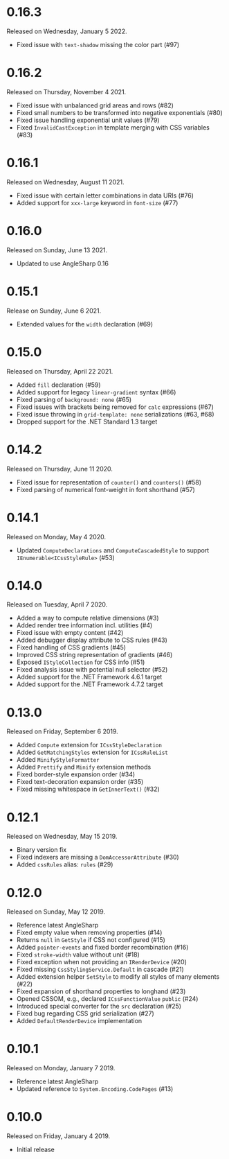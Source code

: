 # 0.16.3

Released on Wednesday, January 5 2022.

- Fixed issue with `text-shadow` missing the color part (#97)

# 0.16.2

Released on Thursday, November 4 2021.

- Fixed issue with unbalanced grid areas and rows (#82)
- Fixed small numbers to be transformed into negative exponentials (#80)
- Fixed issue handling exponential unit values (#79)
- Fixed `InvalidCastException` in template merging with CSS variables (#83)

# 0.16.1

Released on Wednesday, August 11 2021.

- Fixed issue with certain letter combinations in data URIs (#76)
- Added support for `xxx-large` keyword in `font-size` (#77)

# 0.16.0

Released on Sunday, June 13 2021.

- Updated to use AngleSharp 0.16

# 0.15.1

Release on Sunday, June 6 2021.

- Extended values for the `width` declaration (#69)

# 0.15.0

Released on Thursday, April 22 2021.

- Added `fill` declaration (#59)
- Added support for legacy `linear-gradient` syntax (#66)
- Fixed parsing of `background: none` (#65)
- Fixed issues with brackets being removed for `calc` expressions (#67)
- Fixed issue throwing in `grid-template: none` serializations (#63, #68)
- Dropped support for the .NET Standard 1.3 target

# 0.14.2

Released on Thursday, June 11 2020.

- Fixed issue for representation of `counter()` and `counters()` (#58)
- Fixed parsing of numerical font-weight in font shorthand (#57)

# 0.14.1

Released on Monday, May 4 2020.

- Updated `ComputeDeclarations` and `ComputeCascadedStyle` to support `IEnumerable<ICssStyleRule>` (#53)

# 0.14.0

Released on Tuesday, April 7 2020.

- Added a way to compute relative dimensions (#3)
- Added render tree information incl. utilities (#4)
- Fixed issue with empty content (#42)
- Added debugger display attribute to CSS rules (#43)
- Fixed handling of CSS gradients (#45)
- Improved CSS string representation of gradients (#46)
- Exposed `IStyleCollection` for CSS info (#51)
- Fixed analysis issue with potential null selector (#52)
- Added support for the .NET Framework 4.6.1 target
- Added support for the .NET Framework 4.7.2 target

# 0.13.0

Released on Friday, September 6 2019.

- Added `Compute` extension for `ICssStyleDeclaration`
- Added `GetMatchingStyles` extension for `ICssRuleList`
- Added `MinifyStyleFormatter`
- Added `Prettify` and `Minify` extension methods
- Fixed border-style expansion order (#34)
- Fixed text-decoration expansion order (#35)
- Fixed missing whitespace in `GetInnerText()` (#32)

# 0.12.1

Released on Wednesday, May 15 2019.

- Binary version fix
- Fixed indexers are missing a `DomAccessorAttribute` (#30)
- Added `cssRules` alias: `rules` (#29)

# 0.12.0

Released on Sunday, May 12 2019.

- Reference latest AngleSharp
- Fixed empty value when removing properties (#14)
- Returns `null` in `GetStyle` if CSS not configured (#15)
- Added `pointer-events` and fixed border recombination (#16)
- Fixed `stroke-width` value without unit (#18)
- Fixed exception when not providing an `IRenderDevice` (#20)
- Fixed missing `CssStylingService.Default` in cascade (#21)
- Added extension helper `SetStyle` to modify all styles of many elements (#22)
- Fixed expansion of shorthand properties to longhand (#23)
- Opened CSSOM, e.g., declared `ICssFunctionValue` `public` (#24)
- Introduced special converter for the `src` declaration (#25)
- Fixed bug regarding CSS grid serialization (#27)
- Added `DefaultRenderDevice` implementation

# 0.10.1

Released on Monday, January 7 2019.

- Reference latest AngleSharp
- Updated reference to `System.Encoding.CodePages` (#13)

# 0.10.0

Released on Friday, January 4 2019.

- Initial release
